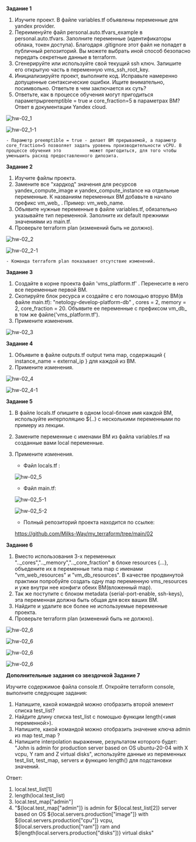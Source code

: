 **Задание 1**

1. Изучите проект. В файле variables.tf объявлены переменные для yandex provider.
2. Переименуйте файл personal.auto.tfvars_example в personal.auto.tfvars. Заполните переменные (идентификаторы облака, токен доступа). Благодаря .gitignore этот файл не попадет в публичный репозиторий. Вы можете выбрать иной способ безопасно передать секретные данные в terraform.
3. Сгенерируйте или используйте свой текущий ssh ключ. Запишите его открытую часть в переменную vms_ssh_root_key.
4. Инициализируйте проект, выполните код. Исправьте намеренно допущенные синтаксические ошибки. Ищите внимательно, посимвольно. Ответьте в чем заключается их суть?
5. Ответьте, как в процессе обучения могут пригодиться параметрыpreemptible = true и core_fraction=5 в параметрах ВМ? Ответ в документации Yandex cloud.

![hw-02_1](./img/hw-02_1.png)

![hw-02_1-1](./img/hw-02_1-1.png)

    - Параметр preemptible = true - делает ВМ прерываемой, а параметр core_fraction=5 позволяет задать уровень производительности vCPU. В процессе обучения это           может пригодиться, для того чтобы уменьшить расход предоставленного дипозита.

**Задание 2**

1. Изучите файлы проекта.
2. Замените все "хардкод" значения для ресурсов yandex_compute_image и yandex_compute_instance на отдельные переменные. К названиям переменных ВМ добавьте в начало префикс vm_web_ . Пример: vm_web_name.
3. Объявите нужные переменные в файле variables.tf, обязательно указывайте тип переменной. Заполните их default прежними значениями из main.tf.
4. Проверьте terraform plan (изменений быть не должно).

![hw-02_2](./img/hw-02_2.png)

![hw-02_2-1](./img/hw-02_2-1.png)

    - Команда terraform plan показывает отсутствие изменений.

**Задание 3**

1. Создайте в корне проекта файл 'vms_platform.tf' . Перенесите в него все переменные первой ВМ.
2. Скопируйте блок ресурса и создайте с его помощью вторую ВМ(в файле main.tf): "netology-develop-platform-db" , cores = 2, memory = 2, core_fraction = 20. Объявите ее переменные с префиксом vm_db_ в том же файле('vms_platform.tf').
3. Примените изменения.

![hw-02_3](./img/hw-02_3.png)

**Задание 4**

1. Объявите в файле outputs.tf output типа map, содержащий { instance_name = external_ip } для каждой из ВМ.
2. Примените изменения.

![hw-02_4](./img/hw-02_4.png)

![hw-02_4-1](./img/hw-02_4-1.png)

**Задание 5**

1. В файле locals.tf опишите в одном local-блоке имя каждой ВМ, используйте интерполяцию ${..} с несколькими переменными по примеру из лекции.
2. Замените переменные с именами ВМ из файла variables.tf на созданные вами local переменные.
3. Примените изменения.

    - Файл locals.tf :

    ![hw-02_5](./img/hw-02_5.png)

    - Файл main.tf:

    ![hw-02_5-1](./img/hw-02_5-1.png)

    ![hw-02_5-2](./img/hw-02_5-2.png)

    - Полный репозиторий проекта находится по ссылке:

    https://github.com/Milks-Way/my_terraform/tree/main/02

**Задание 6**

1. Вместо использования 3-х переменных ".._cores",".._memory",".._core_fraction" в блоке resources {...}, объедените их в переменные типа map с именами "vm_web_resources" и "vm_db_resources". В качестве продвинутой практики попробуйте создать одну map переменную vms_resources и уже внутри нее конфиги обеих ВМ(вложенный map).
2. Так же поступите с блоком metadata {serial-port-enable, ssh-keys}, эта переменная должна быть общая для всех ваших ВМ.
3. Найдите и удалите все более не используемые переменные проекта.
4. Проверьте terraform plan (изменений быть не должно).

![hw-02_6](./img/hw-02_6.png)

![hw-02_6](./img/hw-02_6-1.png)

![hw-02_6](./img/hw-02_6-2.png)

![hw-02_6](./img/hw-02_6-3.png)



**Дополнительные задания со звездочкой Задание 7**
    
Изучите содержимое файла console.tf. Откройте terraform console, выполните следующие задания:

1. Напишите, какой командой можно отобразить второй элемент списка test_list?
2. Найдите длину списка test_list с помощью функции length(<имя переменной>).
3. Напишите, какой командой можно отобразить значение ключа admin из map test_map ?
4. Напишите interpolation выражение, результатом которого будет: "John is admin for production server based on OS ubuntu-20-04 with X vcpu, Y ram and Z virtual disks", используйте данные из переменных test_list, test_map, servers и функцию length() для подстановки значений.

Ответ:

1. local.test_list[1]
2. length(local.test_list)
3. local.test_map["admin"]
4. "${local.test_map["admin"]} is admin for ${local.test_list[2]} server based on OS ${local.servers.production["image"]} with ${local.servers.production["cpu"]} vcpu, ${local.servers.production["ram"]} ram and ${length(local.servers.production["disks"])}  virtual disks"
